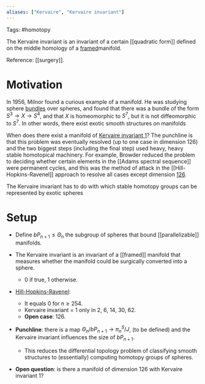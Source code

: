 ```yaml
---
aliases: ["Kervaire", "Kervaire invariant"]
---
```


Tags: #homotopy 

The Kervaire invariant is an invariant of a certain [[quadratic form]] defined on the middle homology of a [framed](framed.md)manifold.

Reference: [[surgery]].

# Motivation

In 1956, Milnor found a curious example of a manifold. He was studying sphere [bundles](bundle.md) over spheres, and found that there was a bundle of the form $S^3\to X\to S^4$, and that $X$ is homeomorphic to $S^7$, but it is not diffeomorphic to $S^7$. In other words, there exist exotic smooth structures on manifolds

When does there exist a manifold of [Kervaire invariant 1](Kervaire%20invariant%201.md)? The punchline is that this problem was eventually resolved (up to one case in dimension 126) and the two biggest steps (including the final step) used heavy, heavy stable homotopical machinery. For example, Browder reduced the problem to deciding whether certain elements in the [[Adams spectral sequence]] were permanent cycles,  and this was the method of attack in the [[Hill-Hopkins-Ravenel]] approach to resolve all cases except dimension [126](126).

The Kervaire invariant has to do with which stable homotopy groups can be represented by exotic spheres

# Setup

- Define $bP_{n+1} \leq \Theta_n$ the subgroup of spheres that bound [[parallelizable]] manifolds. 
- The Kervaire invariant is an invariant of a [[framed]] manifold that measures whether the manifold could be surgically converted into a sphere. 
	- 0 if true, 1 otherwise.
- [Hill-Hopkins-Ravenel](Hill-Hopkins-Ravenel):  
	- It equals 0 for $n \geq 254$.
	- Kervaire invariant = 1 only in 2, 6, 14, 30, 62. 
	- **Open case**: 126. 
- **Punchline**: there is a map $\Theta_n/bP_{n+1} \to \pi_n^S/ J$, (to be defined) and the Kervaire invariant influences the size of $bP_{n+1}$. 
	- This reduces the differential topology problem of classifying smooth structures to (essentially) computing homotopy groups of spheres.

- **Open question**: is there a manifold of dimension 126 with Kervaire invariant 1?

